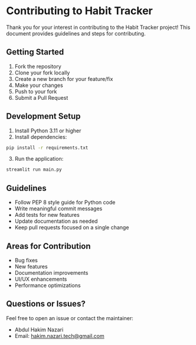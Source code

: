 # Contributing to Habit Tracker

Thank you for your interest in contributing to the Habit Tracker project! This document provides guidelines and steps for contributing.

## Getting Started

1. Fork the repository
2. Clone your fork locally
3. Create a new branch for your feature/fix
4. Make your changes
5. Push to your fork
6. Submit a Pull Request

## Development Setup

1. Install Python 3.11 or higher
2. Install dependencies:
```bash
pip install -r requirements.txt
```
3. Run the application:
```bash
streamlit run main.py
```

## Guidelines

- Follow PEP 8 style guide for Python code
- Write meaningful commit messages
- Add tests for new features
- Update documentation as needed
- Keep pull requests focused on a single change

## Areas for Contribution

- Bug fixes
- New features
- Documentation improvements
- UI/UX enhancements
- Performance optimizations

## Questions or Issues?

Feel free to open an issue or contact the maintainer:
- Abdul Hakim Nazari
- Email: hakim.nazari.tech@gmail.com
